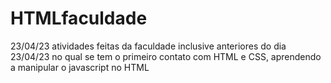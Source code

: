 # HTMLfaculdade

23/04/23
atividades feitas da faculdade inclusive anteriores do dia 23/04/23
no qual se tem o primeiro contato com HTML e CSS, aprendendo a manipular o javascript no HTML
